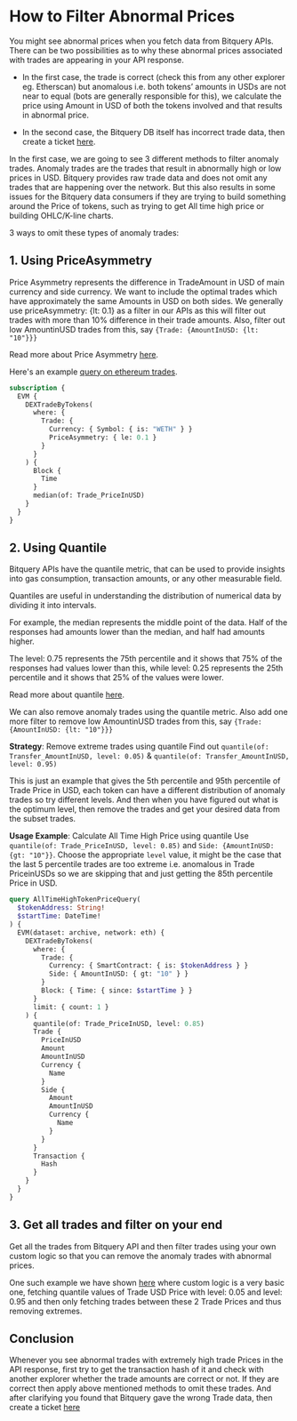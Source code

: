 # How to Filter Abnormal Prices

You might see abnormal prices when you fetch data from Bitquery APIs. There can be two possibilities as to why these abnormal prices associated with trades are appearing in your API response.

- In the first case, the trade is correct (check this from any other explorer eg. Etherscan) but anomalous i.e. both tokens’ amounts in USDs are not near to equal (bots are generally responsible for this), we calculate the price using Amount in USD of both the tokens involved and that results in abnormal price.

- In the second case, the Bitquery DB itself has incorrect trade data, then create a ticket [here](http://support.bitquery.io).

In the first case, we are going to see 3 different methods to filter anomaly trades. Anomaly trades are the trades that result in abnormally high or low prices in USD. Bitquery provides raw trade data and does not omit any trades that are happening over the network. But this also results in some issues for the Bitquery data consumers if they are trying to build something around the Price of tokens, such as trying to get All time high price or building OHLC/K-line charts.

3 ways to omit these types of anomaly trades:

## 1. Using PriceAsymmetry

Price Asymmetry represents the difference in TradeAmount in USD of main currency and side currency. We want to include the optimal trades which have approximately the same Amounts in USD on both sides. We generally use priceAsymmetry: {lt: 0.1}
   as a filter in our APIs as this will filter out trades with more than 10% difference in their trade amounts.
   Also, filter out low AmountinUSD trades from this, say `{Trade: {AmountInUSD: {lt: "10"}}}`

Read more about Price Asymmetry [here](https://docs.bitquery.io/docs/graphql/metrics/priceAsymmetry/).

Here's an example [query on ethereum trades](https://ide.bitquery.io/Price-based-on-DEX-trades-in-USD).

```graphql
subscription {
  EVM {
    DEXTradeByTokens(
      where: {
        Trade: {
          Currency: { Symbol: { is: "WETH" } }
          PriceAsymmetry: { le: 0.1 }
        }
      }
    ) {
      Block {
        Time
      }
      median(of: Trade_PriceInUSD)
    }
  }
}
```
## 2. Using Quantile

Bitquery APIs have the quantile metric, that can be used to provide insights into gas consumption, transaction amounts, or any other measurable field.

Quantiles are useful in understanding the distribution of numerical data by dividing it into intervals.

For example, the median represents the middle point of the data. Half of the responses had amounts lower than the median, and half had amounts higher.

The level: 0.75 represents the 75th percentile and it shows that 75% of the responses had values lower than this, while level: 0.25 represents the 25th percentile and it shows that 25% of the values were lower.

Read more about quantile [here](https://docs.bitquery.io/docs/graphql/metrics/quantile/).

We can also remove anomaly trades using the quantile metric. Also add one more filter to remove low AmountinUSD trades from this, say `{Trade: {AmountInUSD: {lt: "10"}}}`

**Strategy**: Remove extreme trades using quantile
Find out `quantile(of: Transfer_AmountInUSD, level: 0.05)` & `quantile(of: Transfer_AmountInUSD, level: 0.95)`

This is just an example that gives the 5th percentile and 95th percentile of Trade Price in USD, each token can have a different distribution of anomaly trades so try different levels. And then when you have figured out what is the optimum level, then remove the trades and get your desired data from the subset trades.

**Usage Example**: Calculate All Time High Price using quantile
Use `quantile(of: Trade_PriceInUSD, level: 0.85)` and `Side: {AmountInUSD: {gt: "10"}}`. Choose the appropriate `level` value, it might be the case that the last 5 percentile trades are too extreme i.e. anomalous in Trade PriceinUSDs so we are skipping that and just getting the 85th percentile Price in USD.

```graphql
query AllTimeHighTokenPriceQuery(
  $tokenAddress: String!
  $startTime: DateTime!
) {
  EVM(dataset: archive, network: eth) {
    DEXTradeByTokens(
      where: {
        Trade: {
          Currency: { SmartContract: { is: $tokenAddress } }
          Side: { AmountInUSD: { gt: "10" } }
        }
        Block: { Time: { since: $startTime } }
      }
      limit: { count: 1 }
    ) {
      quantile(of: Trade_PriceInUSD, level: 0.85)
      Trade {
        PriceInUSD
        Amount
        AmountInUSD
        Currency {
          Name
        }
        Side {
          Amount
          AmountInUSD
          Currency {
            Name
          }
        }
      }
      Transaction {
        Hash
      }
    }
  }
}
```

## 3. Get all trades and filter on your end
Get all the trades from Bitquery API and then filter trades using your own custom logic so that you can remove the anomaly trades with abnormal prices.

One such example we have shown [here](https://docs.bitquery.io/docs/usecases/solana-ohlc-calculator/) where custom logic is a very basic one, fetching quantile values of Trade USD Price with level: 0.05 and level: 0.95 and then only fetching trades between these 2 Trade Prices and thus removing extremes.

## Conclusion

Whenever you see abnormal trades with extremely high trade Prices in the API response, first try to get the transaction hash of it and check with another explorer whether the trade amounts are correct or not. If they are correct then apply above mentioned methods to omit these trades. And after clarifying you found that Bitquery gave the wrong Trade data, then create a ticket [here](http://support.bitquery.io)

